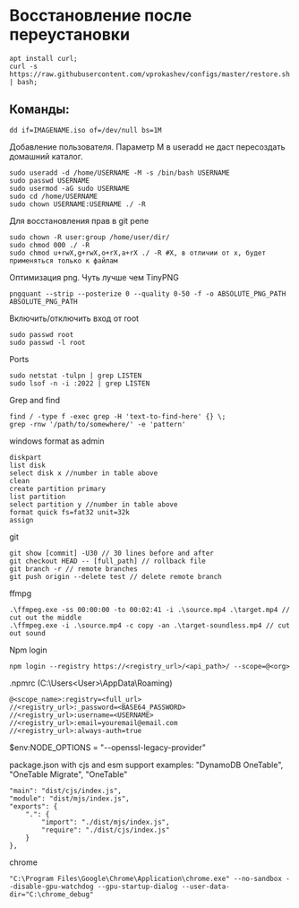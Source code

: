 # Восстановление после переустановки
```shell script
apt install curl;
curl -s https://raw.githubusercontent.com/vprokashev/configs/master/restore.sh | bash;
```

## Команды:
```shell script
dd if=IMAGENAME.iso of=/dev/null bs=1M
```

Добавление пользователя. Параметр M в useradd не даст пересоздать домашний каталог.
```shell script
sudo useradd -d /home/USERNAME -M -s /bin/bash USERNAME
sudo passwd USERNAME
sudo usermod -aG sudo USERNAME
sudo cd /home/USERNAME
sudo chown USERNAME:USERNAME ./ -R
```

Для восстановления прав в git репе
```shell script
sudo chown -R user:group /home/user/dir/
sudo chmod 000 ./ -R
sudo chmod u+rwX,g+rwX,o+rX,a+rX ./ -R #X, в отличии от x, будет применяться только к файлам
```

Оптимизация png. Чуть лучше чем TinyPNG
```shell script
pngquant --strip --posterize 0 --quality 0-50 -f -o ABSOLUTE_PNG_PATH ABSOLUTE_PNG_PATH
```

Включить/отключить вход от root
```shell script
sudo passwd root
sudo passwd -l root
```

Ports
```
sudo netstat -tulpn | grep LISTEN
sudo lsof -n -i :2022 | grep LISTEN
```

Grep and find
```
find / -type f -exec grep -H 'text-to-find-here' {} \;
grep -rnw '/path/to/somewhere/' -e 'pattern'
```

windows format
as admin
```
diskpart
list disk
select disk x //number in table above
clean
create partition primary
list partition
select partition y //number in table above
format quick fs=fat32 unit=32k 
assign
```

git
```
git show [commit] -U30 // 30 lines before and after
git checkout HEAD -- [full_path] // rollback file
git branch -r // remote branches
git push origin --delete test // delete remote branch
```

ffmpg
```
.\ffmpeg.exe -ss 00:00:00 -to 00:02:41 -i .\source.mp4 .\target.mp4 // cut out the middle
.\ffmpeg.exe -i .\source.mp4 -c copy -an .\target-soundless.mp4 // cut out sound
```

Npm login
```
npm login --registry https://<registry_url>/<api_path>/ --scope=@<org>
```

.npmrc (C:\Users\<User>\AppData\Roaming)
```
@<scope_name>:registry=<full_url>
//<registry_url>:_password=<BASE64_PASSWORD>
//<registry_url>:username=<USERNAME>
//<registry_url>:email=youremail@email.com
//<registry_url>:always-auth=true
```

$env:NODE_OPTIONS = "--openssl-legacy-provider"

package.json with cjs and esm support
examples: "DynamoDB OneTable", "OneTable Migrate", "OneTable"
```
"main": "dist/cjs/index.js",
"module": "dist/mjs/index.js",
"exports": {
    ".": {
        "import": "./dist/mjs/index.js",
        "require": "./dist/cjs/index.js"
    }
},
```

chrome
```
"C:\Program Files\Google\Chrome\Application\chrome.exe" --no-sandbox --disable-gpu-watchdog --gpu-startup-dialog --user-data-dir="C:\chrome_debug"
```
